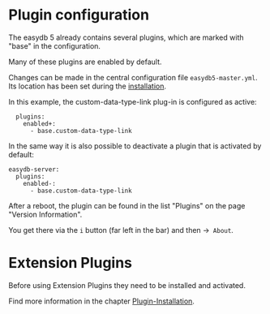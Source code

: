 # Plugin configuration

The easydb 5 already contains several plugins, which are marked with "base" in the configuration.

Many of these plugins are enabled by default.

Changes can be made in the central configuration file `easydb5-master.yml`. Its location has been set during the [installation](/sysadmin/installation/installation.html#mount).

In this example, the custom-data-type-link plug-in is configured as active:

~~~~
  plugins:
    enabled+:
      - base.custom-data-type-link
~~~~

In the same way it is also possible to deactivate a plugin that is activated by default:

~~~~
easydb-server:
  plugins:
    enabled-:
      - base.custom-data-type-link
~~~~


After a reboot, the plugin can be found in the list "Plugins" on the page "Version Information".

You get there via the `i` button (far left in the bar) and then ->` About`.


# Extension Plugins

Before using Extension Plugins they need to be installed and activated.

Find more information in the chapter [Plugin-Installation](/sysadmin/plugin/plugin.html).
